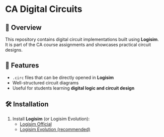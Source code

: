 # CA Digital Circuits

## 📌 Overview
This repository contains digital circuit implementations built using **Logisim**.  
It is part of the CA course assignments and showcases practical circuit designs.

## 🚀 Features
- `.circ` files that can be directly opened in **Logisim**
- Well-structured circuit diagrams
- Useful for students learning **digital logic and circuit design**

## 🛠️ Installation
1. Install **Logisim** (or Logisim Evolution):  
   - [Logisim Official](http://www.cburch.com/logisim/)  
   - [Logisim Evolution (recommended)](https://github.com/reds-heig/logisim-evolution)


